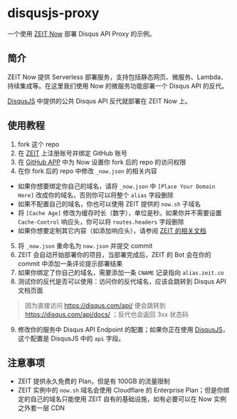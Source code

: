 # disqusjs-proxy

一个使用 [ZEIT Now](https://zeit.co/) 部署 Disqus API Proxy 的示例。

## 简介

ZEIT Now 提供 Serverless 部署服务，支持包括静态网页、微服务、Lambda、持续集成等。在这里我们使用 Now 的微服务功能部署一个 Disqus API 的反代。

[DisqusJS](https://github.com/SukkaW/DisqusJS) 中提供的公共 Disqus API 反代就部署在 ZEIT Now 上。

## 使用教程

1. fork 这个 repo
2. 在 [ZEIT](https://zeit.co/) 上注册账号并绑定 GitHub 账号
3. 在 [GitHub APP](https://github.com/settings/installations) 中为 Now 设置你 fork 后的 repo 的访问权限
4. 在你 fork 后的 repo 中修改 `_now.json` 的相关内容
  - 如果你想要绑定你自己的域名，请将 `_now.json` 中 `[Place Your Domain Here]` 改成你的域名，否则你可以将整个 `alias` 字段删除
  - 如果不配置自己的域名，你也可以使用 ZEIT 提供的 `now.sh` 子域名
  - 将 `[Cache Age]` 修改为缓存时长（数字），单位是秒。如果你并不需要设置 `Cache-Control` 响应头，你可以将 `routes.headers` 字段删除
  - 如果你想要定制其它内容（如添加响应头），请参阅 [ZEIT 的相关文档](https://zeit.co/docs/v2/deployments/configuration/)
5. 将 `_now.json` 重命名为 `now.json` 并提交 commit
6. ZEIT 会自动开始部署你的项目，当部署完成后，ZEIT 的 Bot 会在你的 commit 中添加一条评论提示部署结果
7. 如果你绑定了你自己的域名，需要添加一条 `CNAME` 记录指向 `alias.zeit.co`
8. 测试你的反代是否可以使用：访问你的反代域名，应该会跳转到 Disqus API 文档页面
  > 因为直接访问 https://disqus.com/api/ 便会跳转到 https://disqus.com/api/docs/ ；反代也会返回 3xx 状态码
9. 修改你的服务中 Disqus API Endpoint 的配置；如果你正在使用 [DisqusJS](https://github.com/SukkaW/DisqusJS)，这个配置是 DisqusJS 中的 `api` 字段。

## 注意事项

- ZEIT 提供永久免费的 Plan，但是有 100GB 的流量限制
- ZEIT 实例中的 `now.sh` 域名会使用 Cloudflare 的 Enterprise Plan；但是你绑定的自己的域名只能使用 ZEIT 自有的基础设施，如有必要可以在 Now 实例之外套一层 CDN
